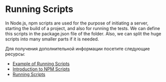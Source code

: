 # Running Scripts

In Node.js, npm scripts are used for the purpose of initiating a server, starting the build of a project, and also for running the tests. We can define this scripts in the package.json file of the folder. Also, we can split the huge scripts into many smaller parts if it is needed.

Для получения дополнительной информации посетите следующие ресурсы:

- [Example of Running Scripts](https://riptutorial.com/node-js/example/4592/running-scripts)
- [Introduction to NPM Scripts](https://www.geeksforgeeks.org/introduction-to-npm-scripts/)
- [Running Scripts](https://docs.npmjs.com/downloading-and-installing-packages-locally)
